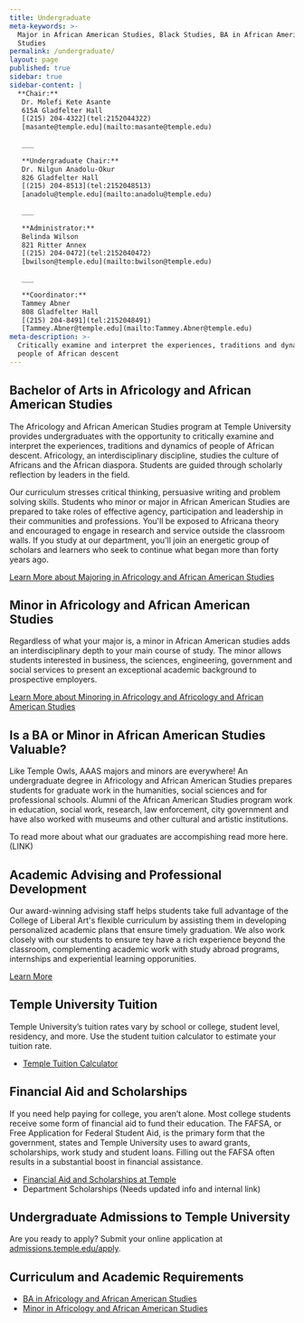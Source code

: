 ```yaml
---
title: Undergraduate
meta-keywords: >-
  Major in African American Studies, Black Studies, BA in African American
  Studies
permalink: /undergraduate/
layout: page
published: true
sidebar: true
sidebar-content: |
  **Chair:**  
   Dr. Molefi Kete Asante  
   615A Gladfelter Hall  
   [(215) 204-4322](tel:2152044322)  
   [masante@temple.edu](mailto:masante@temple.edu)  
   
   ___
   
   **Undergraduate Chair:**  
   Dr. Nilgun Anadolu-Okur  
   826 Gladfelter Hall  
   [(215) 204-8513](tel:2152048513)  
   [anadolu@temple.edu](mailto:anadolu@temple.edu)  
   
   ___
   
   **Administrator:**  
   Belinda Wilson  
   821 Ritter Annex   
   [(215) 204-0472](tel:2152040472)  
   [bwilson@temple.edu](mailto:bwilson@temple.edu)  
   
   ___

   **Coordinator:**  
   Tammey Abner  
   808 Gladfelter Hall    
   [(215) 204-8491](tel:2152048491)   
   [Tammey.Abner@temple.edu](mailto:Tammey.Abner@temple.edu)
meta-description: >-
  Critically examine and interpret the experiences, traditions and dynamics of
  people of African descent
---
```


## Bachelor of Arts in Africology and African American Studies

The Africology and African American Studies program at Temple University provides undergraduates with the opportunity to critically examine and interpret the experiences, traditions and dynamics of people of African descent. Africology, an interdisciplinary discipline, studies the culture of Africans and the African diaspora. Students are guided through scholarly reflection by leaders in the field.

Our curriculum stresses critical thinking, persuasive writing and problem solving skills. Students who minor or major in African American Studies are prepared to take roles of effective agency, participation and leadership in their communities and professions.  You'll be exposed to Africana theory and encouraged to engage in research and service outside the classroom walls. If you study at our department, you'll join an energetic group of scholars and learners who seek to continue what began more than forty years ago.

[Learn More about Majoring in Africology and African American Studies](http://bulletin.temple.edu/undergraduate/liberal-arts/africology-african-american-studies/ba-africology-african-american-studies/)

## Minor in Africology and African American Studies

Regardless of what your major is, a minor in African American studies adds an interdisciplinary depth to your main course of study. The minor allows students interested in business, the sciences, engineering, government and social services to present an exceptional academic background to prospective employers.

[Learn More about Minoring in Africology and Africology and African American Studies](http://bulletin.temple.edu/undergraduate/liberal-arts/africology-african-american-studies/minor-africology-african-american-studies/)

## Is a BA or Minor in African American Studies Valuable?

Like Temple Owls, AAAS majors and minors are everywhere! An undergraduate degree in Africology and African American Studies prepares students for graduate work in the humanities, social sciences and for professional schools. Alumni of the African American Studies program work in education, social work, research, law enforcement, city government and have also worked with museums and other cultural and artistic institutions.

To read more about what our graduates are accompishing read more here. (LINK)

## Academic Advising and Professional Development

Our award-winning advising staff helps students take full advantage of the College of Liberal Art's flexible curriculum by assisting them in developing personalized academic plans that ensure timely graduation. We also work closely with our students to ensure tey have a rich experience beyond the classroom, complementing academic work with study abroad programs, internships and experiential learning opporunities. 

[Learn More](https://liberalarts.temple.edu/advising)

## Temple University Tuition

Temple University’s tuition rates vary by school or college, student level, residency, and more. Use the student tuition calculator to estimate your tuition rate.

- [Temple Tuition Calculator](https://bursar.temple.edu/tuition-and-fees/tuition-rates)

## Financial Aid and Scholarships

If you need help paying for college, you aren’t alone. Most college students receive some form of financial aid to fund their education. The FAFSA, or Free Application for Federal Student Aid, is the primary form that the government, states and Temple University uses to award grants, scholarships, work study and student loans. Filling out the FAFSA often results in a substantial boost in financial assistance. 

- [Financial Aid and Scholarships at Temple](https://sfs.temple.edu/financial-aid-types)
- Department Scholarships (Needs updated info and internal link)

## Undergraduate Admissions to Temple University

Are you ready to apply? Submit your online application at [admissions.temple.edu/apply](http://admissions.temple.edu/apply).

## Curriculum and Academic Requirements

- [BA in Africology and African American Studies](http://bulletin.temple.edu/undergraduate/liberal-arts/africology-african-american-studies/ba-africology-african-american-studies/)
- [Minor in Africology and African American Studies](http://bulletin.temple.edu/undergraduate/liberal-arts/africology-african-american-studies/minor-africology-african-american-studies/)
